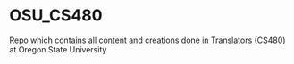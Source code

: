 # OSU_CS480
Repo which contains all content and creations done in Translators (CS480) at Oregon State University
